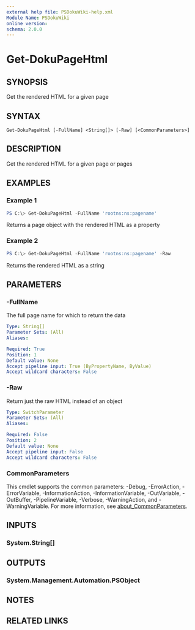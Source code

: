 ```yaml
---
external help file: PSDokuWiki-help.xml
Module Name: PSDokuWiki
online version:
schema: 2.0.0
---
```


# Get-DokuPageHtml

## SYNOPSIS
Get the rendered HTML for a given page

## SYNTAX

```
Get-DokuPageHtml [-FullName] <String[]> [-Raw] [<CommonParameters>]
```

## DESCRIPTION
Get the rendered HTML for a given page or pages

## EXAMPLES

### Example 1
```powershell
PS C:\> Get-DokuPageHtml -FullName 'rootns:ns:pagename'
```

Returns a page object with the rendered HTML as a property

### Example 2
```powershell
PS C:\> Get-DokuPageHtml -FullName 'rootns:ns:pagename' -Raw
```

Returns the rendered HTML as a string

## PARAMETERS

### -FullName
The full page name for which to return the data

```yaml
Type: String[]
Parameter Sets: (All)
Aliases:

Required: True
Position: 1
Default value: None
Accept pipeline input: True (ByPropertyName, ByValue)
Accept wildcard characters: False
```

### -Raw
Return just the raw HTML instead of an object

```yaml
Type: SwitchParameter
Parameter Sets: (All)
Aliases:

Required: False
Position: 2
Default value: None
Accept pipeline input: False
Accept wildcard characters: False
```

### CommonParameters
This cmdlet supports the common parameters: -Debug, -ErrorAction, -ErrorVariable, -InformationAction, -InformationVariable, -OutVariable, -OutBuffer, -PipelineVariable, -Verbose, -WarningAction, and -WarningVariable. For more information, see [about_CommonParameters](http://go.microsoft.com/fwlink/?LinkID=113216).

## INPUTS

### System.String[]

## OUTPUTS

### System.Management.Automation.PSObject

## NOTES

## RELATED LINKS
